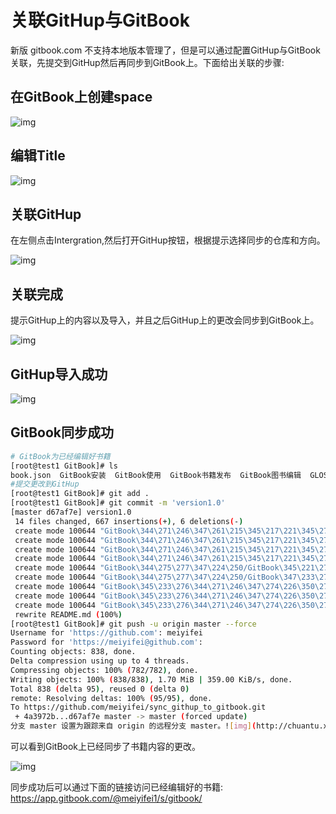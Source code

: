# 关联GitHup与GitBook

新版 gitbook.com 不支持本地版本管理了，但是可以通过配置GitHup与GitBook关联，先提交到GitHup然后再同步到GitBook上。下面给出关联的步骤:

## 在GitBook上创建space

![img](http://chuantu.xyz/t6/739/1594287225x2073446515.png) 

## 编辑Title

![img](http://chuantu.xyz/t6/739/1594287273x2073446523.png) 

## 关联GitHup

在左侧点击Intergration,然后打开GitHup按钮，根据提示选择同步的仓库和方向。

![img](http://chuantu.xyz/t6/739/1594287332x2073447963.png) 

## 关联完成

提示GitHup上的内容以及导入，并且之后GitHup上的更改会同步到GitBook上。

![img](http://chuantu.xyz/t6/739/1594287509x2073446523.png) 

## GitHup导入成功

![img](http://chuantu.xyz/t6/739/1594287629x2073446515.png) 

## GitBook同步成功

```bash
# GitBook为已经编辑好书籍
[root@test1 GitBook]# ls
book.json  GitBook安装  GitBook使用  GitBook书籍发布  GitBook图书编辑  GLOSSARY.md  node_modules  README.md  SUMMARY.md
#提交更改到GitHup
[root@test1 GitBook]# git add .
[root@test1 GitBook]# git commit -m 'version1.0'
[master d67af7e] version1.0
 14 files changed, 667 insertions(+), 6 deletions(-)
 create mode 100644 "GitBook\344\271\246\347\261\215\345\217\221\345\270\203/GitBook.com.md"
 create mode 100644 "GitBook\344\271\246\347\261\215\345\217\221\345\270\203/GitHup&GitBook.md"
 create mode 100644 "GitBook\344\271\246\347\261\215\345\217\221\345\270\203/GitHup.md"
 create mode 100644 "GitBook\344\271\246\347\261\215\345\217\221\345\270\203/GitHup_GitBook.md"
 create mode 100644 "GitBook\344\275\277\347\224\250/GitBook\345\221\275\344\273\244\350\241\214\344\273\213\347\273\215.md"
 create mode 100644 "GitBook\344\275\277\347\224\250/GitBook\347\233\270\345\205\263\351\205\215\347\275\256.md"
 create mode 100644 "GitBook\345\233\276\344\271\246\347\274\226\350\276\221/GitBook editor\347\274\226\350\276\221.md"
 create mode 100644 "GitBook\345\233\276\344\271\246\347\274\226\350\276\221/GitBook\345\221\275\344\273\244\350\241\214\347\274\226\350\276\221.md"
 create mode 100644 "GitBook\345\233\276\344\271\246\347\274\226\350\276\221/GitBook\345\234\250\347\272\277\347\274\226\350\276\221.md"
 rewrite README.md (100%)
[root@test1 GitBook]# git push -u origin master --force
Username for 'https://github.com': meiyifei
Password for 'https://meiyifei@github.com': 
Counting objects: 838, done.
Delta compression using up to 4 threads.
Compressing objects: 100% (782/782), done.
Writing objects: 100% (838/838), 1.70 MiB | 359.00 KiB/s, done.
Total 838 (delta 95), reused 0 (delta 0)
remote: Resolving deltas: 100% (95/95), done.
To https://github.com/meiyifei/sync_githup_to_gitbook.git
 + 4a3972b...d67af7e master -> master (forced update)
分支 master 设置为跟踪来自 origin 的远程分支 master。![img](http://chuantu.xyz/t6/739/1594289050x2073446515.png) 
```

可以看到GitBook上已经同步了书籍内容的更改。

![img](http://chuantu.xyz/t6/739/1594289127x2073447963.png)

同步成功后可以通过下面的链接访问已经编辑好的书籍:
https://app.gitbook.com/@meiyifei1/s/gitbook/ 
